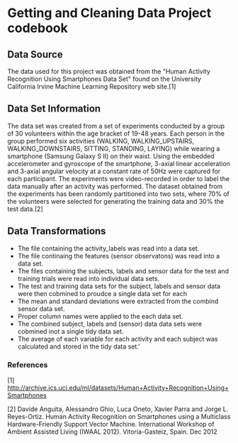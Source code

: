# Getting and Cleaning Data Project codebook

## Data Source
The data used for this project was obtained from the "Human Activity Recognition Using Smartphones Data Set" found on the University California Irvine Machine Learning Repository web site.[1] 

## Data Set Information
The data set was created from a set of experiments conducted by a group of 30 volunteers within the age bracket of 19-48 years. Each person in the group performed six activities (WALKING, WALKING_UPSTAIRS, WALKING_DOWNSTAIRS, SITTING, STANDING, LAYING) while wearing a smartphone (Samsung Galaxy S II) on their waist. Using the embedded accelerometer and gyroscope of the smartphone, 3-axial linear acceleration and 3-axial angular velocity at a constant rate of 50Hz were captured for each participant. The experiments were video-recorded in order to label the data manually after an activity was performed. The dataset obtained from the experiments has been randomly partitioned into two sets, where 70% of the volunteers were selected for generating the training data and 30% the test data.[2]



## Data Transformations
 * The file containing the activity_labels was read into a data set.
 * The file continaing the features (sensor observatons) was read into a data set.
 * The files containing  the subjects, labels and sensor data for the  test and training trials were read into  individual data sets. 
 * The test and training data sets for the subject, labels and sensor data were then cobmined to proudce a single data set for each   
 * The mean and standard deviations were extracted from the combind sensor data set.
 * Proper column names were applied to the each data set.
 * The combined subject, labels and (sensor) data data sets were cobmined inot a single tidy data set.
 * The average of each variable for each activity and each subject was calculated and stored in the tidy data set.'
 

### References
[1] http://archive.ics.uci.edu/ml/datasets/Human+Activity+Recognition+Using+Smartphones

[2] Davide Anguita, Alessandro Ghio, Luca Oneto, Xavier Parra and Jorge L. Reyes-Ortiz. Human Activity Recognition on Smartphones using a Multiclass Hardware-Friendly Support Vector Machine. International Workshop of Ambient Assisted Living (IWAAL 2012). Vitoria-Gasteiz, Spain. Dec 2012



